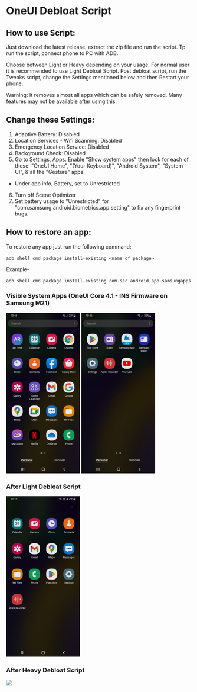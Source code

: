 # OneUI Debloat Script

## How to use Script: 
Just download the latest release, extract the zip file and run the script. Tp run the script, connect phone to PC with ADB.

Choose between Light or Heavy depending on your usage. For normal user it is recommended to use Light Debloat Script. Post debloat script, run the Tweaks script, change the Settings mentioned below and then Restart your phone.

Warning: It removes almost all apps which can be safely removed. Many features may not be available after using this.

## Change these Settings:
1. Adaptive Battery: Disabled
2. Location Services - Wifi Scanning: Disabled
3. Emergency Location Service: Disabled
4. Background Check: Disabled
5. Go to Settings, Apps. Enable "Show system apps" then look for each of these:
"OneUI Home", "(Your Keyboard)", "Android System", "System UI", & all the "Gesture" apps.
- Under app info, Battery, set to Unrestricted
6. Turn off Scene Optimizer
7. Set battery usage to "Unrestricted" for "com.samsung.android.biometrics.app.setting" to fix any fingerprint bugs.

## How to restore an app:

To restore any app just run the following command:
~~~
adb shell cmd package install-existing <name of package>
~~~

Example- 
~~~
adb shell cmd package install-existing com.sec.android.app.samsungapps
~~~

### Visible System Apps (OneUI Core 4.1 - INS Firmware on Samsung M21)
<img src="src/1.jpg" width="200"/>  <img src="src/2.jpg" width="200"/>

### After Light Debloat Script
<img src="src/3.jpg" width="200"/>

### After Heavy Debloat Script
<img src="src/4.png" width="200"/>
